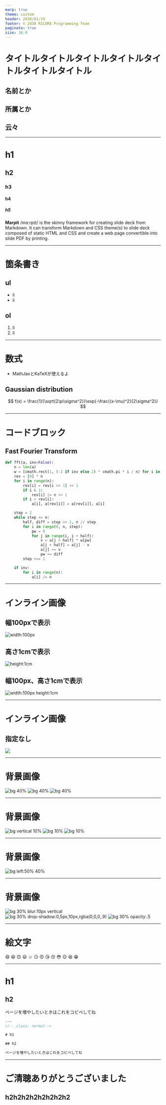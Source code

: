 ```yaml
---
marp: true
theme: custom
header: 2038/01/19
footer: © 2038 RICORA Programming Team
paginate: true
size: 16:9
---
```


<!--_class: top-->

# タイトルタイトルタイトルタイトルタイトルタイトルタイトル


## 名前とか

## 所属とか

## 云々

---
<!--_class: normal-->

# h1

## h2

### h3

#### h4

##### h5

**Marpit** /mɑːrpɪt/ is the skinny framework for creating slide deck from Markdown. It can transform Markdown and CSS theme(s) to slide deck composed of static HTML and CSS and create a web page convertible into slide PDF by printing.

---
<!--_class: normal-->

# 箇条書き

## ul

- li
- li

## ol

1. li
2. li

---
<!--_class: normal-->
# 数式
- MathJaxとKaTeXが使えるよ

## Gaussian distribution

$$
f(x) = \frac{1}{\sqrt{2\pi\sigma^2}}\exp{-\frac{(x-\mu)^2}{2\sigma^2}}
$$

---
<!--_class: normal-->
# コードブロック

## Fast Fourier Transform

```python
def fft(a, inv=False):
    n = len(a)
    w = [cmath.rect(1, (-2 if inv else 2) * cmath.pi * i / n) for i in range(n >> 1)]
    rev = [0] * n
    for i in range(n):
        rev[i] = rev[i >> 1] >> 1
        if i & 1:
            rev[i] |= n >> 1
        if i < rev[i]:
            a[i], a[rev[i]] = a[rev[i]], a[i]

    step = 2
    while step <= n:
        half, diff = step >> 1, n // step
        for i in range(0, n, step):
            pw = 0
            for j in range(i, i + half):
                v = a[j + half] * w[pw]
                a[j + half] = a[j] - v
                a[j] += v
                pw += diff
        step <<= 1

    if inv:
        for i in range(n):
            a[i] /= n
```

---

<!--_class: normal-->
# インライン画像

## 幅100pxで表示
![width:100px](https://raw.githubusercontent.com/RICORA/logo/main/favicon.svg)

## 高さ1cmで表示
![height:1cm](https://raw.githubusercontent.com/RICORA/logo/main/favicon.svg)

## 幅100px、高さ1cmで表示
![width:100px height:1cm](https://raw.githubusercontent.com/RICORA/logo/main/favicon.svg)

---
<!--_class: normal-->
# インライン画像

## 指定なし
![](https://raw.githubusercontent.com/RICORA/logo/main/favicon.svg)

---
<!--_class: normal-->
# 背景画像

![bg 40%](https://raw.githubusercontent.com/RICORA/logo/main/favicon.svg)
![bg 40%](https://raw.githubusercontent.com/RICORA/logo/main/favicon.svg)
![bg 40%](https://raw.githubusercontent.com/RICORA/logo/main/favicon.svg)

---
<!--_class: normal-->
# 背景画像

![bg vertical 10%](https://raw.githubusercontent.com/RICORA/logo/main/favicon.svg)
![bg 10%](https://raw.githubusercontent.com/RICORA/logo/main/favicon.svg)
![bg 10%](https://raw.githubusercontent.com/RICORA/logo/main/favicon.svg)

---
<!--_class: normal-->
# 背景画像

![bg left:50% 40%](https://raw.githubusercontent.com/RICORA/logo/main/favicon.svg)

---
<!--_class: normal-->
# 背景画像

![bg 30% blur:10px vertical](https://raw.githubusercontent.com/RICORA/logo/main/favicon.svg)
![bg 30% drop-shadow:0,5px,10px,rgba(0,0,0,.9)](https://raw.githubusercontent.com/RICORA/logo/main/favicon.svg)
![bg 30% opacity:.5](https://raw.githubusercontent.com/RICORA/logo/main/favicon.svg)

---
<!--_class: normal-->

# 絵文字
:smile:
:laughing:
:blush:
:smiley:
:relaxed:
:smirk:
:heart_eyes:
:kissing_heart:
:kissing_closed_eyes:
:flushed:
:relieved:
:satisfied:
:grin:

---
<!--_class: normal-->

# h1

## h2

ページを増やしたいときはこれをコピペしてね

```html
---
<!--_class: normal-->

# h1

## h2

ページを増やしたいときはこれをコピペしてね

```

---
<!--_class: final-->

# ご清聴ありがとうございました

## h2h2h2h2h2h2h2h2